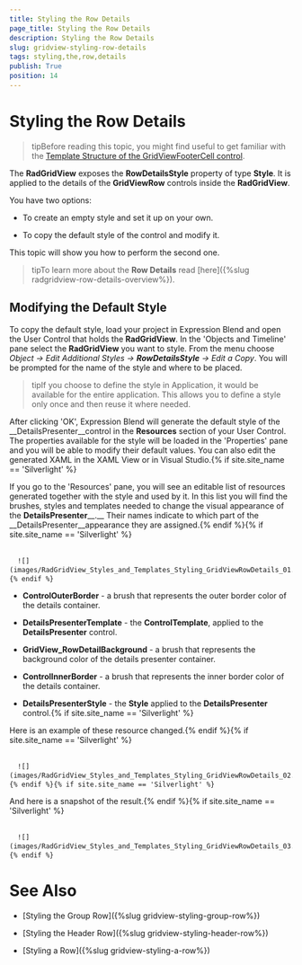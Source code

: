 ```yaml
---
title: Styling the Row Details
page_title: Styling the Row Details
description: Styling the Row Details
slug: gridview-styling-row-details
tags: styling,the,row,details
publish: True
position: 14
---
```


# Styling the Row Details



>tipBefore reading this topic, you might find useful to get familiar with the [Template Structure of the GridViewFooterCell control](2CD6EAA0-C735-4FA2-B921-A0D1A4452C10#DetailsPresenter).

The __RadGridView__ exposes the __RowDetailsStyle__ property of type __Style__. It is applied to the details of the __GridViewRow__ controls inside the __RadGridView__.

You have two options:

* To create an empty style and set it up on your own.

* To copy the default style of the control and modify it.

This topic will show you how to perform the second one.

>tipTo learn more about the __Row Details__ read [here]({%slug radgridview-row-details-overview%}).

## Modifying the Default Style

To copy the default style, load your project in Expression Blend and open the User Control that holds the __RadGridView__. In the 'Objects and Timeline' pane select the __RadGridView__ you want to style. From the menu choose *Object -> Edit Additional Styles -> __RowDetailsStyle__ -> Edit a Copy*. You will be prompted for the name of the style and where to be placed.

>tipIf you choose to define the style in Application, it would be available for the entire application. This allows you to define a style only once and then reuse it where needed.

After clicking 'OK', Expression Blend will generate the default style of the __DetailsPresenter__control in the __Resources__ section of your User Control. The properties available for the style will be loaded in the 'Properties' pane and you will be able to modify their default values. You can also edit the generated XAML in the XAML View or in Visual Studio.{% if site.site_name == 'Silverlight' %}

If you go to the 'Resources' pane, you will see an editable list of resources generated together with the style and used by it. In this list you will find the brushes, styles and templates needed to change the visual appearance of the __DetailsPresenter____.__ Their names indicate to which part of the __DetailsPresenter__appearance they are assigned.{% endif %}{% if site.site_name == 'Silverlight' %}




         
      ![](images/RadGridView_Styles_and_Templates_Styling_GridViewRowDetails_01.png){% endif %}

* __ControlOuterBorder__ -  a brush that represents the outer border color of the details container.

* __DetailsPresenterTemplate__ - the __ControlTemplate__, applied to the __DetailsPresenter__ control.

* __GridView_RowDetailBackground__ - a brush that represents the background color of the details presenter container.

* __ControlInnerBorder__ - a brush that represents the inner border color of the details container.

* __DetailsPresenterStyle__ - the __Style__ applied to the __DetailsPresenter__ control.{% if site.site_name == 'Silverlight' %}

Here is an example of these resource changed.{% endif %}{% if site.site_name == 'Silverlight' %}




         
      ![](images/RadGridView_Styles_and_Templates_Styling_GridViewRowDetails_02.png){% endif %}{% if site.site_name == 'Silverlight' %}

And here is a snapshot of the result.{% endif %}{% if site.site_name == 'Silverlight' %}




         
      ![](images/RadGridView_Styles_and_Templates_Styling_GridViewRowDetails_03.png){% endif %}

# See Also

 * [Styling the Group Row]({%slug gridview-styling-group-row%})

 * [Styling the Header Row]({%slug gridview-styling-header-row%})

 * [Styling a Row]({%slug gridview-styling-a-row%})
